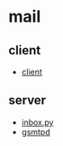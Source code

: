 # mail

## client

- [client](https://github.com/gaoxinge/network/blob/master/mail/client.py)

## server

- [inbox.py](https://github.com/kennethreitz/inbox.py)
- [gsmtpd](https://github.com/34nm/gsmtpd)